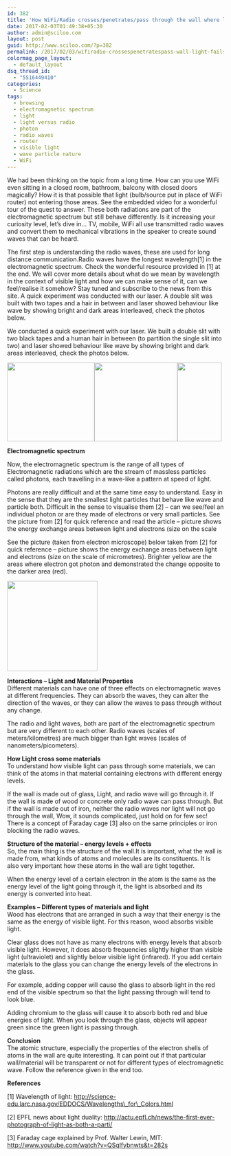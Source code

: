 ```yaml
---
id: 382
title: 'How WiFi/Radio crosses/penetrates/pass through the wall where light fails/doesn&#8217;t?'
date: 2017-02-03T01:49:38+05:30
author: admin@sciloo.com
layout: post
guid: http://www.sciloo.com/?p=382
permalink: /2017/02/03/wifiradio-crossespenetratespass-wall-light-failsdoesnt/
colormag_page_layout:
  - default_layout
dsq_thread_id:
  - "5516449410"
categories:
  - Science
tags:
  - browsing
  - electromagnetic spectrum
  - light
  - light versus radio
  - photon
  - radio waves
  - router
  - visible light
  - wave particle nature
  - WiFi
---
```

We had been thinking on the topic from a long time. How can you use WiFi even sitting in a closed room, bathroom, balcony with closed doors magically? How it is that possible that light (bulb/source put in place of WiFi router) not entering those areas. See the embedded video for a wonderful tour of the quest to answer. These both radiations are part of the electromagnetic spectrum but still behave differently. Is it increasing your curiosity level, let&#8217;s dive in&#8230; TV, mobile, WiFi all use transmitted radio waves and convert them to mechanical vibrations in the speaker to create sound waves that can be heard.



The first step is understanding the radio waves, these are used for long distance communication.Radio waves have the longest wavelength[1] in the electromagnetic spectrum. Check the wonderful resource provided in [1] at the end. We will cover more details about what do we mean by wavelength in the context of visible light and how we can make sense of it, can we feel/realise it somehow? Stay tuned and subscribe to the news from this site. A quick experiment was conducted with our laser. A double slit was built with two tapes and a hair in between and laser showed behaviour like wave by showing bright and dark areas interleaved, check the photos below.

We conducted a quick experiment with our laser. We built a double slit with two black tapes and a human hair in between (to partition the single slit into two) and laser showed behaviour like wave by showing bright and dark areas interleaved, check the photos below.

<img loading="lazy" class="wp-image-386 alignnone" src="http://www.sciloo.com/wp-content/uploads/2017/02/laser_double_slit-300x270.png" alt="" width="203" height="183" /><img loading="lazy" class="wp-image-387 alignnone" src="http://www.sciloo.com/wp-content/uploads/2017/02/laser_double_slit_2-300x284.png" alt="" width="193" height="183" /><img loading="lazy" class="wp-image-385 alignnone" src="http://www.sciloo.com/wp-content/uploads/2017/02/IMG_20170202_230658_HDR-169x300.jpg" alt="" width="103" height="183" /> 

**Electromagnetic spectrum**

Now, the electromagnetic spectrum is the range of all types of Electromagnetic radiations which are the stream of massless particles called photons, each travelling in a wave-like a pattern at speed of light.

Photons are really difficult and at the same time easy to understand. Easy in the sense that they are the smallest light particles that behave like wave and particle both. Difficult in the sense to visualise them [2] &#8211; can we see/feel an individual photon or are they made of electrons or very small particles. See the picture from [2] for quick reference and read the article &#8211; picture shows the energy exchange areas between light and electrons (size on the scale

See the picture (taken from electron microscope) below taken from [2] for quick reference &#8211; picture shows the energy exchange areas between light and electrons (size on the scale of micrometres). Brighter yellow are the areas where electron got photon and demonstrated the change opposite to the darker area (red).

<img loading="lazy" class="wp-image-383 alignnone" src="http://www.sciloo.com/wp-content/uploads/2017/02/1-thefirstever-300x300.jpg" alt="" width="210" height="210" /> 

**Interactions &#8211; Light and Material Properties**  
Different materials can have one of three effects on electromagnetic waves at different frequencies. They can absorb the waves, they can alter the direction of the waves, or they can allow the waves to pass through without any change.

The radio and light waves, both are part of the electromagnetic spectrum but are very different to each other. Radio waves (scales of meters/kilometres) are much bigger than light waves (scales of nanometers/picometers).

**How Light cross some materials**  
To understand how visible light can pass through some materials, we can think of the atoms in that material containing electrons with different energy levels.

If the wall is made out of glass, Light, and radio wave will go through it. If the wall is made of wood or concrete only radio wave can pass through. But if the wall is made out of iron, neither the radio waves nor light will not go through the wall, Wow, it sounds complicated, just hold on for few sec! There is a concept of Faraday cage [3] also on the same principles or iron blocking the radio waves.

**Structure of the material &#8211; energy levels + effects**  
So, the main thing is the structure of the wall.It is important, what the wall is made from, what kinds of atoms and molecules are its constituents. It is also very important how these atoms in the wall are tight together.

When the energy level of a certain electron in the atom is the same as the energy level of the light going through it, the light is absorbed and its energy is converted into heat.

**Examples &#8211; Different types of materials and light**  
Wood has electrons that are arranged in such a way that their energy is the same as the energy of visible light. For this reason, wood absorbs visible light.

Clear glass does not have as many electrons with energy levels that absorb visible light. However, it does absorb frequencies slightly higher than visible light (ultraviolet) and slightly below visible light (infrared). If you add certain materials to the glass you can change the energy levels of the electrons in the glass.

For example, adding copper will cause the glass to absorb light in the red end of the visible spectrum so that the light passing through will tend to look blue.

Adding chromium to the glass will cause it to absorb both red and blue energies of light. When you look through the glass, objects will appear green since the green light is passing through.

**Conclusion**  
The atomic structure, especially the properties of the electron shells of atoms in the wall are quite interesting. It can point out if that particular wall/material will be transparent or not for different types of electromagnetic wave. Follow the reference given in the end too.

**References**

[1] Wavelength of light: http://science-edu.larc.nasa.gov/EDDOCS/Wavelengths\_for\_Colors.html

[2] EPFL news about light duality: http://actu.epfl.ch/news/the-first-ever-photograph-of-light-as-both-a-parti/

[3] Faraday cage explained by Prof. Walter Lewin, MIT: http://www.youtube.com/watch?v=QSqlfybnwts&t=282s
